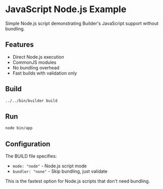 # JavaScript Node.js Example

Simple Node.js script demonstrating Builder's JavaScript support without bundling.

## Features

- Direct Node.js execution
- CommonJS modules
- No bundling overhead
- Fast builds with validation only

## Build

```bash
../../bin/builder build
```

## Run

```bash
node bin/app
```

## Configuration

The BUILD file specifies:
- `mode: "node"` - Node.js script mode
- `bundler: "none"` - Skip bundling, just validate

This is the fastest option for Node.js scripts that don't need bundling.

